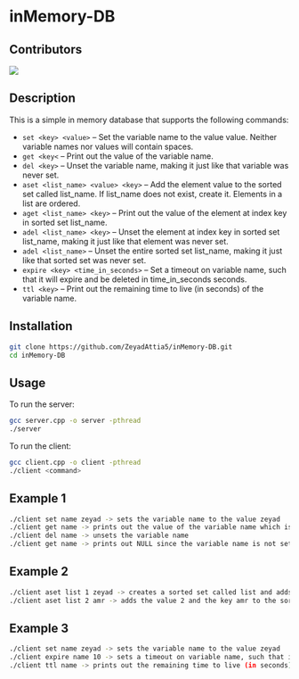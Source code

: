 # inMemory-DB

## Contributors

<a href="https://github.com/ZeyadAttia5/inMemory-DB/graphs/contributors">
  <img src="https://contrib.rocks/image?repo=ZeyadAttia5/inMemory-DB" />
</a>


## Description

This is a simple in memory database that supports the following commands:

- ```set <key> <value>``` – Set the variable name to the value value. Neither variable names nor values will contain spaces.
- ```get <key<``` – Print out the value of the variable name.
- ```del <key>``` – Unset the variable name, making it just like that variable was never set.
- ```aset <list_name> <value> <key>``` – Add the element value to the sorted set called list_name. If list_name does not exist, create it. Elements in a list are ordered.
- ```aget <list_name> <key>``` – Print out the value of the element at index key in sorted set list_name.
- ```adel <list_name> <key>``` – Unset the element at index key in sorted set list_name, making it just like that element was never set.
- ```adel <list_name>``` – Unset the entire sorted set list_name, making it just like that sorted set was never set.
- ```expire <key> <time_in_seconds>``` – Set a timeout on variable name, such that it will expire and be deleted in time_in_seconds seconds.
- ```ttl <key>``` – Print out the remaining time to live (in seconds) of the variable name.

## Installation

```bash
git clone https://github.com/ZeyadAttia5/inMemory-DB.git
cd inMemory-DB
```

## Usage

To run the server:

```bash
gcc server.cpp -o server -pthread
./server
```

To run the client:

```bash
gcc client.cpp -o client -pthread
./client <command>
```

## Example 1

```bash
./client set name zeyad -> sets the variable name to the value zeyad
./client get name -> prints out the value of the variable name which is "zeyad"
./client del name -> unsets the variable name
./client get name -> prints out NULL since the variable name is not set
```

## Example 2

```bash
./client aset list 1 zeyad -> creates a sorted set called list and adds the value 1 and the key zeyad to it
./client aset list 2 amr -> adds the value 2 and the key amr to the sorted set list
```

## Example 3

```bash
./client set name zeyad -> sets the variable name to the value zeyad
./client expire name 10 -> sets a timeout on variable name, such that it will expire and be deleted in 10 seconds
./client ttl name -> prints out the remaining time to live (in seconds) of the variable name
```







